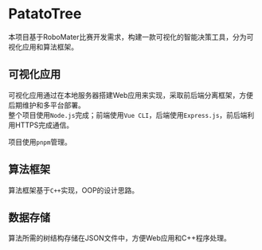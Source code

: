 # PatatoTree

本项目基于RoboMater比赛开发需求，构建一款可视化的智能决策工具，分为可视化应用和算法框架。

## 可视化应用

可视化应用通过在本地服务器搭建Web应用来实现，采取前后端分离框架，方便后期维护和多平台部署。  
整个项目使用`Node.js`完成；前端使用`Vue CLI`，后端使用`Express.js`，前后端利用HTTPS完成通信。

项目使用`pnpm`管理。

## 算法框架

算法框架基于`C++`实现，OOP的设计思路。

## 数据存储

算法所需的树结构存储在JSON文件中，方便Web应用和C++程序处理。
